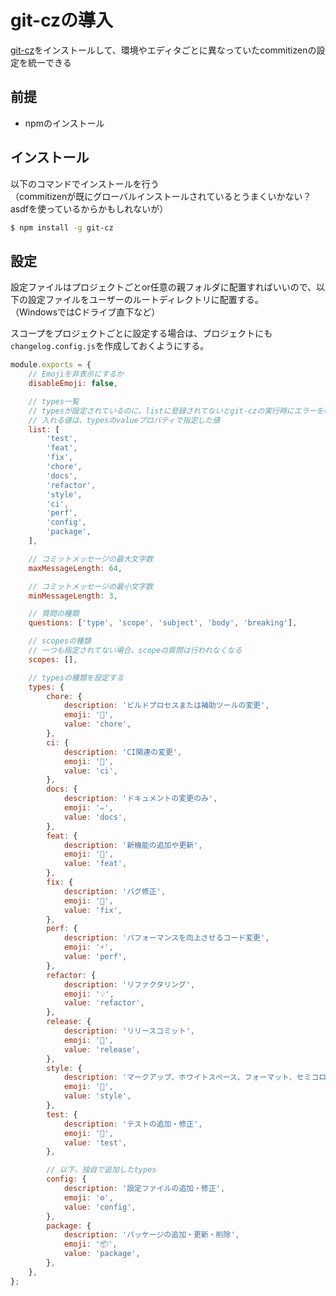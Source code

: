 # git-czの導入

[git-cz](https://github.com/streamich/git-cz)をインストールして、環境やエディタごとに異なっていたcommitizenの設定を統一できる

## 前提
- npmのインストール

## インストール
以下のコマンドでインストールを行う  
（commitizenが既にグローバルインストールされているとうまくいかない？asdfを使っているからかもしれないが）

```bash
$ npm install -g git-cz
```

## 設定
設定ファイルはプロジェクトごとor任意の親フォルダに配置すればいいので、以下の設定ファイルをユーザーのルートディレクトリに配置する。  
（WindowsではCドライブ直下など）  

スコープをプロジェクトごとに設定する場合は、プロジェクトにも`changelog.config.js`を作成しておくようにする。
```js:changelog.config.js
module.exports = {
	// Emojiを非表示にするか
	disableEmoji: false,

	// types一覧
	// typesが設定されているのに、listに登録されてないとgit-czの実行時にエラーを吐く
	// 入れる値は、typesのvalueプロパティで指定した値
	list: [
		'test',
		'feat',
		'fix',
		'chore',
		'docs',
		'refactor',
		'style',
		'ci',
		'perf',
		'config',
		'package',
	],

	// コミットメッセージの最大文字数
	maxMessageLength: 64,

	// コミットメッセージの最小文字数
	minMessageLength: 3,

	// 質問の種類
	questions: ['type', 'scope', 'subject', 'body', 'breaking'],

	// scopesの種類
	// 一つも指定されてない場合、scopeの質問は行われなくなる
	scopes: [],

	// typesの種類を設定する
	types: {
		chore: {
			description: 'ビルドプロセスまたは補助ツールの変更',
			emoji: '🤖',
			value: 'chore',
		},
		ci: {
			description: 'CI関連の変更',
			emoji: '🎡',
			value: 'ci',
		},
		docs: {
			description: 'ドキュメントの変更のみ',
			emoji: '✏️',
			value: 'docs',
		},
		feat: {
			description: '新機能の追加や更新',
			emoji: '🎸',
			value: 'feat',
		},
		fix: {
			description: 'バグ修正',
			emoji: '🐛',
			value: 'fix',
		},
		perf: {
			description: 'パフォーマンスを向上させるコード変更',
			emoji: '⚡️',
			value: 'perf',
		},
		refactor: {
			description: 'リファクタリング',
			emoji: '💡',
			value: 'refactor',
		},
		release: {
			description: 'リリースコミット',
			emoji: '🏹',
			value: 'release',
		},
		style: {
			description: 'マークアップ、ホワイトスペース、フォーマット、セミコロンなどの修正',
			emoji: '💄',
			value: 'style',
		},
		test: {
			description: 'テストの追加・修正',
			emoji: '💍',
			value: 'test',
		},

		// 以下、独自で追加したtypes
		config: {
			description: '設定ファイルの追加・修正',
			emoji: '⚙️',
			value: 'config',
		},
		package: {
			description: 'パッケージの追加・更新・削除',
			emoji: '📦',
			value: 'package',
		},
	},
};

```